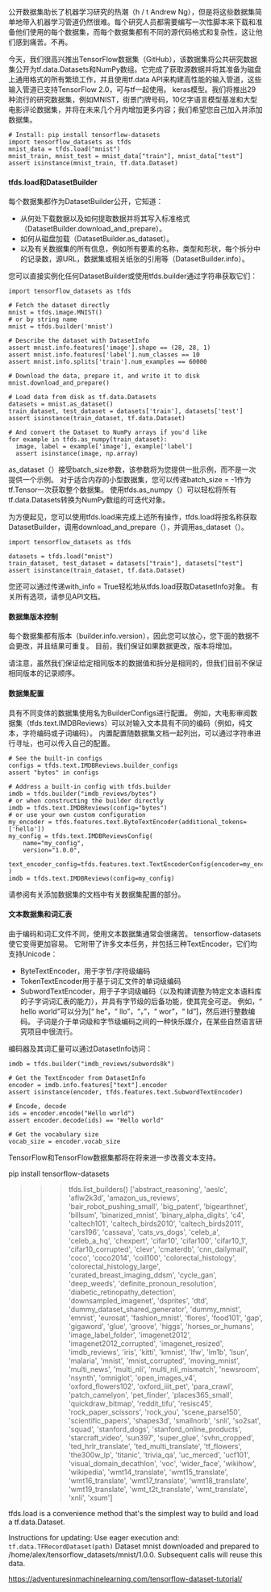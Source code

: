 公开数据集助长了机器学习研究的热潮（h / t Andrew Ng），但是将这些数据集简单地带入机器学习管道仍然很难。每个研究人员都需要编写一次性脚本来下载和准备他们使用的每个数据集，而每个数据集都有不同的源代码格式和复杂性，这让他们感到痛苦。不再。

今天，我们很高兴推出TensorFlow数据集（GitHub），该数据集将公共研究数据集公开为tf.data.Datasets和NumPy数组。它完成了获取源数据并将其准备为磁盘上通用格式的所有繁琐工作，并且使用tf.data API来构建高性能的输入管道，这些输入管道已支持TensorFlow 2.0，可与tf一起使用。 keras模型。我们将推出29种流行的研究数据集，例如MNIST，街景门牌号码，10亿字语言模型基准和大型电影评论数据集，并将在未来几个月内增加更多内容；我们希望您自己加入并添加数据集。

```
# Install: pip install tensorflow-datasets
import tensorflow_datasets as tfds
mnist_data = tfds.load("mnist")
mnist_train, mnist_test = mnist_data["train"], mnist_data["test"]
assert isinstance(mnist_train, tf.data.Dataset)
```

#### tfds.load和DatasetBuilder

每个数据集都作为DatasetBuilder公开，它知道：

* 从何处下载数据以及如何提取数据并将其写入标准格式（DatasetBuilder.download_and_prepare）。
* 如何从磁盘加载（DatasetBuilder.as_dataset）。
* 以及有关数据集的所有信息，例如所有要素的名称，类型和形状，每个拆分中的记录数，源URL，数据集或相关纸张的引用等（DatasetBuilder.info）。

您可以直接实例化任何DatasetBuilder或使用tfds.builder通过字符串获取它们：

```
import tensorflow_datasets as tfds

# Fetch the dataset directly
mnist = tfds.image.MNIST()
# or by string name
mnist = tfds.builder('mnist')

# Describe the dataset with DatasetInfo
assert mnist.info.features['image'].shape == (28, 28, 1)
assert mnist.info.features['label'].num_classes == 10
assert mnist.info.splits['train'].num_examples == 60000

# Download the data, prepare it, and write it to disk
mnist.download_and_prepare()

# Load data from disk as tf.data.Datasets
datasets = mnist.as_dataset()
train_dataset, test_dataset = datasets['train'], datasets['test']
assert isinstance(train_dataset, tf.data.Dataset)

# And convert the Dataset to NumPy arrays if you'd like
for example in tfds.as_numpy(train_dataset):
  image, label = example['image'], example['label']
  assert isinstance(image, np.array)
```
as_dataset（）接受batch_size参数，该参数将为您提供一批示例，而不是一次提供一个示例。 对于适合内存的小型数据集，您可以传递batch_size = -1作为tf.Tensor一次获取整个数据集。 使用tfds.as_numpy（）可以轻松将所有tf.data.Datasets转换为NumPy数组的可迭代对象。

为方便起见，您可以使用tfds.load来完成上述所有操作，tfds.load将按名称获取DatasetBuilder，调用download_and_prepare（），并调用as_dataset（）。

```
import tensorflow_datasets as tfds

datasets = tfds.load("mnist")
train_dataset, test_dataset = datasets["train"], datasets["test"]
assert isinstance(train_dataset, tf.data.Dataset)
```

您还可以通过传递with_info = True轻松地从tfds.load获取DatasetInfo对象。 有关所有选项，请参见API文档。

#### 数据集版本控制

每个数据集都有版本（builder.info.version），因此您可以放心，您下面的数据不会更改，并且结果可重复。 目前，我们保证如果数据更改，版本将增加。

请注意，虽然我们保证给定相同版本的数据值和拆分是相同的，但我们目前不保证相同版本的记录顺序。

#### 数据集配置

具有不同变体的数据集使用名为BuilderConfigs进行配置。 例如，大电影审阅数据集（tfds.text.IMDBReviews）可以对输入文本具有不同的编码（例如，纯文本，字符编码或子词编码）。 内置配置随数据集文档一起列出，可以通过字符串进行寻址，也可以传入自己的配置。

```
# See the built-in configs
configs = tfds.text.IMDBReviews.builder_configs
assert "bytes" in configs

# Address a built-in config with tfds.builder
imdb = tfds.builder("imdb_reviews/bytes")
# or when constructing the builder directly
imdb = tfds.text.IMDBReviews(config="bytes")
# or use your own custom configuration
my_encoder = tfds.features.text.ByteTextEncoder(additional_tokens=['hello'])
my_config = tfds.text.IMDBReviewsConfig(
    name="my_config",
    version="1.0.0",
    text_encoder_config=tfds.features.text.TextEncoderConfig(encoder=my_encoder),
)
imdb = tfds.text.IMDBReviews(config=my_config)
```

请参阅有关添加数据集的文档中有关数据集配置的部分。

#### 文本数据集和词汇表

由于编码和词汇文件不同，使用文本数据集通常会很痛苦。 tensorflow-datasets使它变得更加容易。 它附带了许多文本任务，并包括三种TextEncoder，它们均支持Unicode：

* ByteTextEncoder，用于字节/字符级编码
* TokenTextEncoder用于基于词汇文件的单词级编码
* SubwordTextEncoder，用于子字词级编码（以及构建调整为特定文本语料库的子字词词汇表的能力），并具有字节级的后备功能，使其完全可逆。 例如，“ hello world”可以分为[“ he”，“ llo”，“，”，“ wor”，“ ld”]，然后进行整数编码。 子词是介于单词级和字节级编码之间的一种快乐媒介，在某些自然语言研究项目中很流行。

编码器及其词汇量可以通过DatasetInfo访问：

```
imdb = tfds.builder("imdb_reviews/subwords8k")

# Get the TextEncoder from DatasetInfo
encoder = imdb.info.features["text"].encoder
assert isinstance(encoder, tfds.features.text.SubwordTextEncoder)

# Encode, decode
ids = encoder.encode("Hello world")
assert encoder.decode(ids) == "Hello world"

# Get the vocabulary size
vocab_size = encoder.vocab_size
```

TensorFlow和TensorFlow数据集都将在将来进一步改善文本支持。

pip install tensorflow-datasets

>>> tfds.list_builders()
['abstract_reasoning', 'aeslc', 'aflw2k3d', 'amazon_us_reviews', 'bair_robot_pushing_small', 'big_patent', 'bigearthnet', 'billsum', 'binarized_mnist', 'binary_alpha_digits', 'c4', 'caltech101', 'caltech_birds2010', 'caltech_birds2011', 'cars196', 'cassava', 'cats_vs_dogs', 'celeb_a', 'celeb_a_hq', 'chexpert', 'cifar10', 'cifar100', 'cifar10_1', 'cifar10_corrupted', 'clevr', 'cmaterdb', 'cnn_dailymail', 'coco', 'coco2014', 'coil100', 'colorectal_histology', 'colorectal_histology_large', 'curated_breast_imaging_ddsm', 'cycle_gan', 'deep_weeds', 'definite_pronoun_resolution', 'diabetic_retinopathy_detection', 'downsampled_imagenet', 'dsprites', 'dtd', 'dummy_dataset_shared_generator', 'dummy_mnist', 'emnist', 'eurosat', 'fashion_mnist', 'flores', 'food101', 'gap', 'gigaword', 'glue', 'groove', 'higgs', 'horses_or_humans', 'image_label_folder', 'imagenet2012', 'imagenet2012_corrupted', 'imagenet_resized', 'imdb_reviews', 'iris', 'kitti', 'kmnist', 'lfw', 'lm1b', 'lsun', 'malaria', 'mnist', 'mnist_corrupted', 'moving_mnist', 'multi_news', 'multi_nli', 'multi_nli_mismatch', 'newsroom', 'nsynth', 'omniglot', 'open_images_v4', 'oxford_flowers102', 'oxford_iiit_pet', 'para_crawl', 'patch_camelyon', 'pet_finder', 'places365_small', 'quickdraw_bitmap', 'reddit_tifu', 'resisc45', 'rock_paper_scissors', 'rock_you', 'scene_parse150', 'scientific_papers', 'shapes3d', 'smallnorb', 'snli', 'so2sat', 'squad', 'stanford_dogs', 'stanford_online_products', 'starcraft_video', 'sun397', 'super_glue', 'svhn_cropped', 'ted_hrlr_translate', 'ted_multi_translate', 'tf_flowers', 'the300w_lp', 'titanic', 'trivia_qa', 'uc_merced', 'ucf101', 'visual_domain_decathlon', 'voc', 'wider_face', 'wikihow', 'wikipedia', 'wmt14_translate', 'wmt15_translate', 'wmt16_translate', 'wmt17_translate', 'wmt18_translate', 'wmt19_translate', 'wmt_t2t_translate', 'wmt_translate', 'xnli', 'xsum']


tfds.load is a convenience method that's the simplest way to build and load a tf.data.Dataset.

Instructions for updating:
Use eager execution and: 
`tf.data.TFRecordDataset(path)`
Dataset mnist downloaded and prepared to /home/alex/tensorflow_datasets/mnist/1.0.0. Subsequent calls will reuse this data. 

https://adventuresinmachinelearning.com/tensorflow-dataset-tutorial/